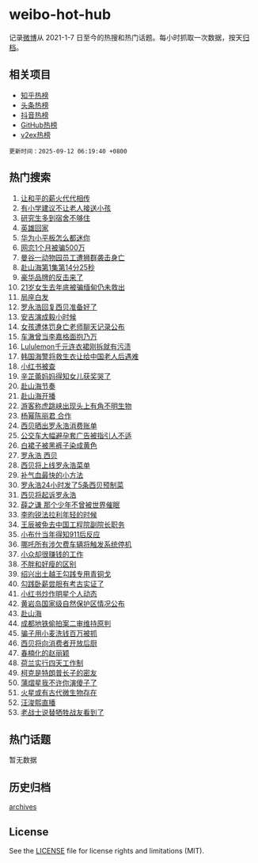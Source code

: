# weibo-hot-hub

记录[微博](https://www.weibo.com)从 2021-1-7 日至今的热搜和热门话题。每小时抓取一次数据，按天[归档](archives)。

## 相关项目

- [知乎热榜](https://github.com/snaildev/zhihu-hot-hub)
- [头条热榜](https://github.com/snaildev/toutiao-hot-hub)
- [抖音热榜](https://github.com/snaildev/douyin-hot-hub)
- [GitHub热榜](https://github.com/snaildev/github-hot-hub)
- [v2ex热榜](https://github.com/snaildev/v2ex-hot-hub)


`更新时间：2025-09-12 06:19:40 +0800`

## 热门搜索

1. [让和平的薪火代代相传](https://m.weibo.cn/search?containerid=100103type%3D1%26t%3D10%26q%3D%23%E8%AE%A9%E5%92%8C%E5%B9%B3%E7%9A%84%E8%96%AA%E7%81%AB%E4%BB%A3%E4%BB%A3%E7%9B%B8%E4%BC%A0%23&stream_entry_id=51&isnewpage=1&extparam=seat%3D1%26c_type%3D51%26pos%3D0%26cate%3D10103%26q%3D%2523%25E8%25AE%25A9%25E5%2592%258C%25E5%25B9%25B3%25E7%259A%2584%25E8%2596%25AA%25E7%2581%25AB%25E4%25BB%25A3%25E4%25BB%25A3%25E7%259B%25B8%25E4%25BC%25A0%2523%26dgr%3D0%26filter_type%3Drealtimehot%26stream_entry_id%3D51%26display_time%3D1757629179%26pre_seqid%3D17576291790160225053526)
1. [有小学建议不让老人接送小孩](https://m.weibo.cn/search?containerid=100103type%3D1%26t%3D10%26q%3D%23%E6%9C%89%E5%B0%8F%E5%AD%A6%E5%BB%BA%E8%AE%AE%E4%B8%8D%E8%AE%A9%E8%80%81%E4%BA%BA%E6%8E%A5%E9%80%81%E5%B0%8F%E5%AD%A9%23&stream_entry_id=31&isnewpage=1&extparam=seat%3D1%26pos%3D0%26lcate%3D5001%26filter_type%3Drealtimehot%26band_rank%3D1%26c_type%3D31%26stream_entry_id%3D31%26cate%3D5001%26q%3D%2523%25E6%259C%2589%25E5%25B0%258F%25E5%25AD%25A6%25E5%25BB%25BA%25E8%25AE%25AE%25E4%25B8%258D%25E8%25AE%25A9%25E8%2580%2581%25E4%25BA%25BA%25E6%258E%25A5%25E9%2580%2581%25E5%25B0%258F%25E5%25AD%25A9%2523%26flag%3D0%26dgr%3D0%26realpos%3D1%26display_time%3D1757629179%26pre_seqid%3D17576291790160225053526)
1. [研究生多到宿舍不够住](https://m.weibo.cn/search?containerid=100103type%3D1%26t%3D10%26q%3D%23%E7%A0%94%E7%A9%B6%E7%94%9F%E5%A4%9A%E5%88%B0%E5%AE%BF%E8%88%8D%E4%B8%8D%E5%A4%9F%E4%BD%8F%23&stream_entry_id=31&isnewpage=1&extparam=seat%3D1%26pos%3D1%26lcate%3D5001%26filter_type%3Drealtimehot%26band_rank%3D2%26c_type%3D31%26stream_entry_id%3D31%26cate%3D5001%26q%3D%2523%25E7%25A0%2594%25E7%25A9%25B6%25E7%2594%259F%25E5%25A4%259A%25E5%2588%25B0%25E5%25AE%25BF%25E8%2588%258D%25E4%25B8%258D%25E5%25A4%259F%25E4%25BD%258F%2523%26flag%3D0%26dgr%3D0%26realpos%3D2%26display_time%3D1757629179%26pre_seqid%3D17576291790160225053526)
1. [英雄回家](https://m.weibo.cn/search?containerid=100103type%3D1%26t%3D10%26q%3D%23%E8%8B%B1%E9%9B%84%E5%9B%9E%E5%AE%B6%23&stream_entry_id=31&isnewpage=1&extparam=seat%3D1%26pos%3D2%26lcate%3D5001%26filter_type%3Drealtimehot%26band_rank%3D3%26c_type%3D31%26stream_entry_id%3D31%26cate%3D5001%26q%3D%2523%25E8%258B%25B1%25E9%259B%2584%25E5%259B%259E%25E5%25AE%25B6%2523%26flag%3D0%26dgr%3D0%26realpos%3D3%26display_time%3D1757629179%26pre_seqid%3D17576291790160225053526)
1. [华为小平板怎么都迷你](https://m.weibo.cn/search?containerid=100103type%3D1%26t%3D10%26q%3D%23%E5%8D%8E%E4%B8%BA%E5%B0%8F%E5%B9%B3%E6%9D%BF%E6%80%8E%E4%B9%88%E9%83%BD%E8%BF%B7%E4%BD%A0%23&stream_entry_id=31&isnewpage=1&extparam=seat%3D1%26pos%3D3%26lcate%3D5001%26filter_type%3Drealtimehot%26band_rank%3D4%26c_type%3D31%26dgr%3D0%26is_ad_pos%3D1%26cate%3D5001%26q%3D%2523%25E5%258D%258E%25E4%25B8%25BA%25E5%25B0%258F%25E5%25B9%25B3%25E6%259D%25BF%25E6%2580%258E%25E4%25B9%2588%25E9%2583%25BD%25E8%25BF%25B7%25E4%25BD%25A0%2523%26adid%3D300864%26topic_ad%3D1%26stream_entry_id%3D31%26display_time%3D1757629179%26pre_seqid%3D17576291790160225053526)
1. [网恋1个月被骗500万](https://m.weibo.cn/search?containerid=100103type%3D1%26t%3D10%26q%3D%23%E7%BD%91%E6%81%8B1%E4%B8%AA%E6%9C%88%E8%A2%AB%E9%AA%97500%E4%B8%87%23&stream_entry_id=31&isnewpage=1&extparam=seat%3D1%26pos%3D4%26lcate%3D5001%26filter_type%3Drealtimehot%26band_rank%3D4%26c_type%3D31%26stream_entry_id%3D31%26cate%3D5001%26q%3D%2523%25E7%25BD%2591%25E6%2581%258B1%25E4%25B8%25AA%25E6%259C%2588%25E8%25A2%25AB%25E9%25AA%2597500%25E4%25B8%2587%2523%26flag%3D0%26dgr%3D0%26realpos%3D4%26display_time%3D1757629179%26pre_seqid%3D17576291790160225053526)
1. [曼谷一动物园员工遭狮群袭击身亡](https://m.weibo.cn/search?containerid=100103type%3D1%26t%3D10%26q%3D%23%E6%9B%BC%E8%B0%B7%E4%B8%80%E5%8A%A8%E7%89%A9%E5%9B%AD%E5%91%98%E5%B7%A5%E9%81%AD%E7%8B%AE%E7%BE%A4%E8%A2%AD%E5%87%BB%E8%BA%AB%E4%BA%A1%23&stream_entry_id=31&isnewpage=1&extparam=seat%3D1%26pos%3D5%26lcate%3D5001%26filter_type%3Drealtimehot%26band_rank%3D5%26c_type%3D31%26stream_entry_id%3D31%26cate%3D5001%26q%3D%2523%25E6%259B%25BC%25E8%25B0%25B7%25E4%25B8%2580%25E5%258A%25A8%25E7%2589%25A9%25E5%259B%25AD%25E5%2591%2598%25E5%25B7%25A5%25E9%2581%25AD%25E7%258B%25AE%25E7%25BE%25A4%25E8%25A2%25AD%25E5%2587%25BB%25E8%25BA%25AB%25E4%25BA%25A1%2523%26flag%3D0%26dgr%3D0%26realpos%3D5%26display_time%3D1757629179%26pre_seqid%3D17576291790160225053526)
1. [赴山海第1集第14分25秒](https://m.weibo.cn/search?containerid=100103type%3D1%26t%3D10%26q%3D%E8%B5%B4%E5%B1%B1%E6%B5%B7%E7%AC%AC1%E9%9B%86%E7%AC%AC14%E5%88%8625%E7%A7%92&stream_entry_id=31&isnewpage=1&extparam=seat%3D1%26pos%3D6%26lcate%3D5001%26filter_type%3Drealtimehot%26band_rank%3D6%26c_type%3D31%26stream_entry_id%3D31%26cate%3D5001%26q%3D%25E8%25B5%25B4%25E5%25B1%25B1%25E6%25B5%25B7%25E7%25AC%25AC1%25E9%259B%2586%25E7%25AC%25AC14%25E5%2588%258625%25E7%25A7%2592%26flag%3D0%26dgr%3D0%26realpos%3D6%26display_time%3D1757629179%26pre_seqid%3D17576291790160225053526)
1. [豪华品牌的反击来了](https://m.weibo.cn/search?containerid=100103type%3D1%26t%3D10%26q%3D%23%E8%B1%AA%E5%8D%8E%E5%93%81%E7%89%8C%E7%9A%84%E5%8F%8D%E5%87%BB%E6%9D%A5%E4%BA%86%23&stream_entry_id=31&isnewpage=1&extparam=seat%3D1%26pos%3D7%26lcate%3D5001%26filter_type%3Drealtimehot%26band_rank%3D7%26c_type%3D31%26dgr%3D0%26is_ad_pos%3D1%26cate%3D5001%26q%3D%2523%25E8%25B1%25AA%25E5%258D%258E%25E5%2593%2581%25E7%2589%258C%25E7%259A%2584%25E5%258F%258D%25E5%2587%25BB%25E6%259D%25A5%25E4%25BA%2586%2523%26adid%3D300926%26topic_ad%3D1%26stream_entry_id%3D31%26display_time%3D1757629179%26pre_seqid%3D17576291790160225053526)
1. [21岁女生去年底被骗缅甸仍未救出](https://m.weibo.cn/search?containerid=100103type%3D1%26t%3D10%26q%3D%2321%E5%B2%81%E5%A5%B3%E7%94%9F%E5%8E%BB%E5%B9%B4%E5%BA%95%E8%A2%AB%E9%AA%97%E7%BC%85%E7%94%B8%E4%BB%8D%E6%9C%AA%E6%95%91%E5%87%BA%23&stream_entry_id=31&isnewpage=1&extparam=seat%3D1%26pos%3D8%26lcate%3D5001%26filter_type%3Drealtimehot%26band_rank%3D7%26c_type%3D31%26stream_entry_id%3D31%26cate%3D5001%26q%3D%252321%25E5%25B2%2581%25E5%25A5%25B3%25E7%2594%259F%25E5%258E%25BB%25E5%25B9%25B4%25E5%25BA%2595%25E8%25A2%25AB%25E9%25AA%2597%25E7%25BC%2585%25E7%2594%25B8%25E4%25BB%258D%25E6%259C%25AA%25E6%2595%2591%25E5%2587%25BA%2523%26flag%3D0%26dgr%3D0%26realpos%3D7%26display_time%3D1757629179%26pre_seqid%3D17576291790160225053526)
1. [局座白发](https://m.weibo.cn/search?containerid=100103type%3D1%26t%3D10%26q%3D%E5%B1%80%E5%BA%A7%E7%99%BD%E5%8F%91&stream_entry_id=31&isnewpage=1&extparam=seat%3D1%26pos%3D9%26lcate%3D5001%26filter_type%3Drealtimehot%26band_rank%3D8%26c_type%3D31%26stream_entry_id%3D31%26cate%3D5001%26q%3D%25E5%25B1%2580%25E5%25BA%25A7%25E7%2599%25BD%25E5%258F%2591%26flag%3D0%26dgr%3D0%26realpos%3D8%26display_time%3D1757629179%26pre_seqid%3D17576291790160225053526)
1. [罗永浩回复西贝准备好了](https://m.weibo.cn/search?containerid=100103type%3D1%26t%3D10%26q%3D%23%E7%BD%97%E6%B0%B8%E6%B5%A9%E5%9B%9E%E5%A4%8D%E8%A5%BF%E8%B4%9D%E5%87%86%E5%A4%87%E5%A5%BD%E4%BA%86%23&stream_entry_id=31&isnewpage=1&extparam=seat%3D1%26pos%3D10%26lcate%3D5001%26filter_type%3Drealtimehot%26band_rank%3D9%26c_type%3D31%26stream_entry_id%3D31%26cate%3D5001%26q%3D%2523%25E7%25BD%2597%25E6%25B0%25B8%25E6%25B5%25A9%25E5%259B%259E%25E5%25A4%258D%25E8%25A5%25BF%25E8%25B4%259D%25E5%2587%2586%25E5%25A4%2587%25E5%25A5%25BD%25E4%25BA%2586%2523%26flag%3D0%26dgr%3D0%26realpos%3D9%26display_time%3D1757629179%26pre_seqid%3D17576291790160225053526)
1. [安吉演成毅小时候](https://m.weibo.cn/search?containerid=100103type%3D1%26t%3D10%26q%3D%23%E5%AE%89%E5%90%89%E6%BC%94%E6%88%90%E6%AF%85%E5%B0%8F%E6%97%B6%E5%80%99%23&stream_entry_id=31&isnewpage=1&extparam=seat%3D1%26pos%3D11%26lcate%3D5001%26filter_type%3Drealtimehot%26band_rank%3D10%26c_type%3D31%26stream_entry_id%3D31%26cate%3D5001%26q%3D%2523%25E5%25AE%2589%25E5%2590%2589%25E6%25BC%2594%25E6%2588%2590%25E6%25AF%2585%25E5%25B0%258F%25E6%2597%25B6%25E5%2580%2599%2523%26flag%3D0%26dgr%3D0%26realpos%3D10%26display_time%3D1757629179%26pre_seqid%3D17576291790160225053526)
1. [女孩遭体罚身亡老师聊天记录公布](https://m.weibo.cn/search?containerid=100103type%3D1%26t%3D10%26q%3D%23%E5%A5%B3%E5%AD%A9%E9%81%AD%E4%BD%93%E7%BD%9A%E8%BA%AB%E4%BA%A1%E8%80%81%E5%B8%88%E8%81%8A%E5%A4%A9%E8%AE%B0%E5%BD%95%E5%85%AC%E5%B8%83%23&stream_entry_id=31&isnewpage=1&extparam=seat%3D1%26pos%3D12%26lcate%3D5001%26filter_type%3Drealtimehot%26band_rank%3D11%26c_type%3D31%26stream_entry_id%3D31%26cate%3D5001%26q%3D%2523%25E5%25A5%25B3%25E5%25AD%25A9%25E9%2581%25AD%25E4%25BD%2593%25E7%25BD%259A%25E8%25BA%25AB%25E4%25BA%25A1%25E8%2580%2581%25E5%25B8%2588%25E8%2581%258A%25E5%25A4%25A9%25E8%25AE%25B0%25E5%25BD%2595%25E5%2585%25AC%25E5%25B8%2583%2523%26flag%3D0%26dgr%3D0%26realpos%3D11%26display_time%3D1757629179%26pre_seqid%3D17576291790160225053526)
1. [车澈曾当李嘉格面抱乃万](https://m.weibo.cn/search?containerid=100103type%3D1%26t%3D10%26q%3D%23%E8%BD%A6%E6%BE%88%E6%9B%BE%E5%BD%93%E6%9D%8E%E5%98%89%E6%A0%BC%E9%9D%A2%E6%8A%B1%E4%B9%83%E4%B8%87%23&stream_entry_id=31&isnewpage=1&extparam=seat%3D1%26pos%3D13%26lcate%3D5001%26filter_type%3Drealtimehot%26band_rank%3D12%26c_type%3D31%26stream_entry_id%3D31%26cate%3D5001%26q%3D%2523%25E8%25BD%25A6%25E6%25BE%2588%25E6%259B%25BE%25E5%25BD%2593%25E6%259D%258E%25E5%2598%2589%25E6%25A0%25BC%25E9%259D%25A2%25E6%258A%25B1%25E4%25B9%2583%25E4%25B8%2587%2523%26flag%3D0%26dgr%3D0%26realpos%3D12%26display_time%3D1757629179%26pre_seqid%3D17576291790160225053526)
1. [Lululemon千元连衣裙刚拆就有污渍](https://m.weibo.cn/search?containerid=100103type%3D1%26t%3D10%26q%3D%23Lululemon%E5%8D%83%E5%85%83%E8%BF%9E%E8%A1%A3%E8%A3%99%E5%88%9A%E6%8B%86%E5%B0%B1%E6%9C%89%E6%B1%A1%E6%B8%8D%23&stream_entry_id=31&isnewpage=1&extparam=seat%3D1%26pos%3D14%26lcate%3D5001%26filter_type%3Drealtimehot%26band_rank%3D13%26c_type%3D31%26stream_entry_id%3D31%26cate%3D5001%26q%3D%2523Lululemon%25E5%258D%2583%25E5%2585%2583%25E8%25BF%259E%25E8%25A1%25A3%25E8%25A3%2599%25E5%2588%259A%25E6%258B%2586%25E5%25B0%25B1%25E6%259C%2589%25E6%25B1%25A1%25E6%25B8%258D%2523%26flag%3D0%26dgr%3D0%26realpos%3D13%26display_time%3D1757629179%26pre_seqid%3D17576291790160225053526)
1. [韩国海警将救生衣让给中国老人后遇难](https://m.weibo.cn/search?containerid=100103type%3D1%26t%3D10%26q%3D%23%E9%9F%A9%E5%9B%BD%E6%B5%B7%E8%AD%A6%E5%B0%86%E6%95%91%E7%94%9F%E8%A1%A3%E8%AE%A9%E7%BB%99%E4%B8%AD%E5%9B%BD%E8%80%81%E4%BA%BA%E5%90%8E%E9%81%87%E9%9A%BE%23&stream_entry_id=31&isnewpage=1&extparam=seat%3D1%26pos%3D15%26lcate%3D5001%26filter_type%3Drealtimehot%26band_rank%3D14%26c_type%3D31%26stream_entry_id%3D31%26cate%3D5001%26q%3D%2523%25E9%259F%25A9%25E5%259B%25BD%25E6%25B5%25B7%25E8%25AD%25A6%25E5%25B0%2586%25E6%2595%2591%25E7%2594%259F%25E8%25A1%25A3%25E8%25AE%25A9%25E7%25BB%2599%25E4%25B8%25AD%25E5%259B%25BD%25E8%2580%2581%25E4%25BA%25BA%25E5%2590%258E%25E9%2581%2587%25E9%259A%25BE%2523%26flag%3D0%26dgr%3D0%26realpos%3D14%26display_time%3D1757629179%26pre_seqid%3D17576291790160225053526)
1. [小红书被查](https://m.weibo.cn/search?containerid=100103type%3D1%26t%3D10%26q%3D%23%E5%B0%8F%E7%BA%A2%E4%B9%A6%E8%A2%AB%E6%9F%A5%23&stream_entry_id=31&isnewpage=1&extparam=seat%3D1%26pos%3D16%26lcate%3D5001%26filter_type%3Drealtimehot%26band_rank%3D15%26c_type%3D31%26stream_entry_id%3D31%26cate%3D5001%26q%3D%2523%25E5%25B0%258F%25E7%25BA%25A2%25E4%25B9%25A6%25E8%25A2%25AB%25E6%259F%25A5%2523%26flag%3D0%26dgr%3D0%26realpos%3D15%26display_time%3D1757629179%26pre_seqid%3D17576291790160225053526)
1. [辛芷蕾妈妈得知女儿获奖哭了](https://m.weibo.cn/search?containerid=100103type%3D1%26t%3D10%26q%3D%23%E8%BE%9B%E8%8A%B7%E8%95%BE%E5%A6%88%E5%A6%88%E5%BE%97%E7%9F%A5%E5%A5%B3%E5%84%BF%E8%8E%B7%E5%A5%96%E5%93%AD%E4%BA%86%23&stream_entry_id=31&isnewpage=1&extparam=seat%3D1%26pos%3D17%26lcate%3D5001%26filter_type%3Drealtimehot%26band_rank%3D16%26c_type%3D31%26stream_entry_id%3D31%26cate%3D5001%26q%3D%2523%25E8%25BE%259B%25E8%258A%25B7%25E8%2595%25BE%25E5%25A6%2588%25E5%25A6%2588%25E5%25BE%2597%25E7%259F%25A5%25E5%25A5%25B3%25E5%2584%25BF%25E8%258E%25B7%25E5%25A5%2596%25E5%2593%25AD%25E4%25BA%2586%2523%26flag%3D0%26dgr%3D0%26realpos%3D16%26display_time%3D1757629179%26pre_seqid%3D17576291790160225053526)
1. [赴山海节奏](https://m.weibo.cn/search?containerid=100103type%3D1%26t%3D10%26q%3D%23%E8%B5%B4%E5%B1%B1%E6%B5%B7%E8%8A%82%E5%A5%8F%23&stream_entry_id=31&isnewpage=1&extparam=seat%3D1%26pos%3D18%26lcate%3D5001%26filter_type%3Drealtimehot%26band_rank%3D17%26c_type%3D31%26stream_entry_id%3D31%26cate%3D5001%26q%3D%2523%25E8%25B5%25B4%25E5%25B1%25B1%25E6%25B5%25B7%25E8%258A%2582%25E5%25A5%258F%2523%26flag%3D0%26dgr%3D0%26realpos%3D17%26display_time%3D1757629179%26pre_seqid%3D17576291790160225053526)
1. [赴山海开播](https://m.weibo.cn/search?containerid=100103type%3D1%26t%3D10%26q%3D%E8%B5%B4%E5%B1%B1%E6%B5%B7%E5%BC%80%E6%92%AD&stream_entry_id=31&isnewpage=1&extparam=seat%3D1%26pos%3D19%26lcate%3D5001%26filter_type%3Drealtimehot%26band_rank%3D18%26c_type%3D31%26stream_entry_id%3D31%26cate%3D5001%26q%3D%25E8%25B5%25B4%25E5%25B1%25B1%25E6%25B5%25B7%25E5%25BC%2580%25E6%2592%25AD%26flag%3D0%26dgr%3D0%26realpos%3D18%26display_time%3D1757629179%26pre_seqid%3D17576291790160225053526)
1. [游客称虎跳峡出现头上有角不明生物](https://m.weibo.cn/search?containerid=100103type%3D1%26t%3D10%26q%3D%23%E6%B8%B8%E5%AE%A2%E7%A7%B0%E8%99%8E%E8%B7%B3%E5%B3%A1%E5%87%BA%E7%8E%B0%E5%A4%B4%E4%B8%8A%E6%9C%89%E8%A7%92%E4%B8%8D%E6%98%8E%E7%94%9F%E7%89%A9%23&stream_entry_id=31&isnewpage=1&extparam=seat%3D1%26pos%3D20%26lcate%3D5001%26filter_type%3Drealtimehot%26band_rank%3D19%26c_type%3D31%26stream_entry_id%3D31%26cate%3D5001%26q%3D%2523%25E6%25B8%25B8%25E5%25AE%25A2%25E7%25A7%25B0%25E8%2599%258E%25E8%25B7%25B3%25E5%25B3%25A1%25E5%2587%25BA%25E7%258E%25B0%25E5%25A4%25B4%25E4%25B8%258A%25E6%259C%2589%25E8%25A7%2592%25E4%25B8%258D%25E6%2598%258E%25E7%2594%259F%25E7%2589%25A9%2523%26flag%3D0%26dgr%3D0%26realpos%3D19%26display_time%3D1757629179%26pre_seqid%3D17576291790160225053526)
1. [杨幂陈丽君 合作](https://m.weibo.cn/search?containerid=100103type%3D1%26t%3D10%26q%3D%E6%9D%A8%E5%B9%82%E9%99%88%E4%B8%BD%E5%90%9B+%E5%90%88%E4%BD%9C&stream_entry_id=31&isnewpage=1&extparam=seat%3D1%26pos%3D21%26lcate%3D5001%26filter_type%3Drealtimehot%26band_rank%3D20%26c_type%3D31%26stream_entry_id%3D31%26cate%3D5001%26q%3D%25E6%259D%25A8%25E5%25B9%2582%25E9%2599%2588%25E4%25B8%25BD%25E5%2590%259B%2520%25E5%2590%2588%25E4%25BD%259C%26flag%3D0%26dgr%3D0%26realpos%3D20%26display_time%3D1757629179%26pre_seqid%3D17576291790160225053526)
1. [西贝晒出罗永浩消费账单](https://m.weibo.cn/search?containerid=100103type%3D1%26t%3D10%26q%3D%23%E8%A5%BF%E8%B4%9D%E6%99%92%E5%87%BA%E7%BD%97%E6%B0%B8%E6%B5%A9%E6%B6%88%E8%B4%B9%E8%B4%A6%E5%8D%95%23&stream_entry_id=31&isnewpage=1&extparam=seat%3D1%26pos%3D22%26lcate%3D5001%26filter_type%3Drealtimehot%26band_rank%3D21%26c_type%3D31%26stream_entry_id%3D31%26cate%3D5001%26q%3D%2523%25E8%25A5%25BF%25E8%25B4%259D%25E6%2599%2592%25E5%2587%25BA%25E7%25BD%2597%25E6%25B0%25B8%25E6%25B5%25A9%25E6%25B6%2588%25E8%25B4%25B9%25E8%25B4%25A6%25E5%258D%2595%2523%26flag%3D0%26dgr%3D0%26realpos%3D21%26display_time%3D1757629179%26pre_seqid%3D17576291790160225053526)
1. [公交车大幅避孕套广告被指引人不适](https://m.weibo.cn/search?containerid=100103type%3D1%26t%3D10%26q%3D%23%E5%85%AC%E4%BA%A4%E8%BD%A6%E5%A4%A7%E5%B9%85%E9%81%BF%E5%AD%95%E5%A5%97%E5%B9%BF%E5%91%8A%E8%A2%AB%E6%8C%87%E5%BC%95%E4%BA%BA%E4%B8%8D%E9%80%82%23&stream_entry_id=31&isnewpage=1&extparam=seat%3D1%26pos%3D23%26lcate%3D5001%26filter_type%3Drealtimehot%26band_rank%3D22%26c_type%3D31%26stream_entry_id%3D31%26cate%3D5001%26q%3D%2523%25E5%2585%25AC%25E4%25BA%25A4%25E8%25BD%25A6%25E5%25A4%25A7%25E5%25B9%2585%25E9%2581%25BF%25E5%25AD%2595%25E5%25A5%2597%25E5%25B9%25BF%25E5%2591%258A%25E8%25A2%25AB%25E6%258C%2587%25E5%25BC%2595%25E4%25BA%25BA%25E4%25B8%258D%25E9%2580%2582%2523%26flag%3D0%26dgr%3D0%26realpos%3D22%26display_time%3D1757629179%26pre_seqid%3D17576291790160225053526)
1. [白裙子被黑裤子染成黄色](https://m.weibo.cn/search?containerid=100103type%3D1%26t%3D10%26q%3D%23%E7%99%BD%E8%A3%99%E5%AD%90%E8%A2%AB%E9%BB%91%E8%A3%A4%E5%AD%90%E6%9F%93%E6%88%90%E9%BB%84%E8%89%B2%23&stream_entry_id=31&isnewpage=1&extparam=seat%3D1%26pos%3D24%26lcate%3D5001%26filter_type%3Drealtimehot%26band_rank%3D23%26c_type%3D31%26stream_entry_id%3D31%26cate%3D5001%26q%3D%2523%25E7%2599%25BD%25E8%25A3%2599%25E5%25AD%2590%25E8%25A2%25AB%25E9%25BB%2591%25E8%25A3%25A4%25E5%25AD%2590%25E6%259F%2593%25E6%2588%2590%25E9%25BB%2584%25E8%2589%25B2%2523%26flag%3D0%26dgr%3D0%26realpos%3D23%26display_time%3D1757629179%26pre_seqid%3D17576291790160225053526)
1. [罗永浩 西贝](https://m.weibo.cn/search?containerid=100103type%3D1%26t%3D10%26q%3D%E7%BD%97%E6%B0%B8%E6%B5%A9+%E8%A5%BF%E8%B4%9D&stream_entry_id=31&isnewpage=1&extparam=seat%3D1%26pos%3D25%26lcate%3D5001%26filter_type%3Drealtimehot%26band_rank%3D24%26c_type%3D31%26stream_entry_id%3D31%26cate%3D5001%26q%3D%25E7%25BD%2597%25E6%25B0%25B8%25E6%25B5%25A9%2520%25E8%25A5%25BF%25E8%25B4%259D%26flag%3D0%26dgr%3D0%26realpos%3D24%26display_time%3D1757629179%26pre_seqid%3D17576291790160225053526)
1. [西贝将上线罗永浩菜单](https://m.weibo.cn/search?containerid=100103type%3D1%26t%3D10%26q%3D%23%E8%A5%BF%E8%B4%9D%E5%B0%86%E4%B8%8A%E7%BA%BF%E7%BD%97%E6%B0%B8%E6%B5%A9%E8%8F%9C%E5%8D%95%23&stream_entry_id=31&isnewpage=1&extparam=seat%3D1%26pos%3D26%26lcate%3D5001%26filter_type%3Drealtimehot%26band_rank%3D25%26c_type%3D31%26stream_entry_id%3D31%26cate%3D5001%26q%3D%2523%25E8%25A5%25BF%25E8%25B4%259D%25E5%25B0%2586%25E4%25B8%258A%25E7%25BA%25BF%25E7%25BD%2597%25E6%25B0%25B8%25E6%25B5%25A9%25E8%258F%259C%25E5%258D%2595%2523%26flag%3D0%26dgr%3D0%26realpos%3D25%26display_time%3D1757629179%26pre_seqid%3D17576291790160225053526)
1. [补气血最快的小方法](https://m.weibo.cn/search?containerid=100103type%3D1%26t%3D10%26q%3D%E8%A1%A5%E6%B0%94%E8%A1%80%E6%9C%80%E5%BF%AB%E7%9A%84%E5%B0%8F%E6%96%B9%E6%B3%95&stream_entry_id=31&isnewpage=1&extparam=seat%3D1%26pos%3D27%26lcate%3D5001%26filter_type%3Drealtimehot%26band_rank%3D26%26c_type%3D31%26stream_entry_id%3D31%26cate%3D5001%26q%3D%25E8%25A1%25A5%25E6%25B0%2594%25E8%25A1%2580%25E6%259C%2580%25E5%25BF%25AB%25E7%259A%2584%25E5%25B0%258F%25E6%2596%25B9%25E6%25B3%2595%26flag%3D0%26dgr%3D0%26realpos%3D26%26display_time%3D1757629179%26pre_seqid%3D17576291790160225053526)
1. [罗永浩24小时发了5条西贝预制菜](https://m.weibo.cn/search?containerid=100103type%3D1%26t%3D10%26q%3D%23%E7%BD%97%E6%B0%B8%E6%B5%A924%E5%B0%8F%E6%97%B6%E5%8F%91%E4%BA%865%E6%9D%A1%E8%A5%BF%E8%B4%9D%E9%A2%84%E5%88%B6%E8%8F%9C%23&stream_entry_id=31&isnewpage=1&extparam=seat%3D1%26pos%3D28%26lcate%3D5001%26filter_type%3Drealtimehot%26band_rank%3D27%26c_type%3D31%26stream_entry_id%3D31%26cate%3D5001%26q%3D%2523%25E7%25BD%2597%25E6%25B0%25B8%25E6%25B5%25A924%25E5%25B0%258F%25E6%2597%25B6%25E5%258F%2591%25E4%25BA%25865%25E6%259D%25A1%25E8%25A5%25BF%25E8%25B4%259D%25E9%25A2%2584%25E5%2588%25B6%25E8%258F%259C%2523%26flag%3D0%26dgr%3D0%26realpos%3D27%26display_time%3D1757629179%26pre_seqid%3D17576291790160225053526)
1. [西贝将起诉罗永浩](https://m.weibo.cn/search?containerid=100103type%3D1%26t%3D10%26q%3D%23%E8%A5%BF%E8%B4%9D%E5%B0%86%E8%B5%B7%E8%AF%89%E7%BD%97%E6%B0%B8%E6%B5%A9%23&stream_entry_id=31&isnewpage=1&extparam=seat%3D1%26pos%3D29%26lcate%3D5001%26filter_type%3Drealtimehot%26band_rank%3D28%26c_type%3D31%26stream_entry_id%3D31%26cate%3D5001%26q%3D%2523%25E8%25A5%25BF%25E8%25B4%259D%25E5%25B0%2586%25E8%25B5%25B7%25E8%25AF%2589%25E7%25BD%2597%25E6%25B0%25B8%25E6%25B5%25A9%2523%26flag%3D0%26dgr%3D0%26realpos%3D28%26display_time%3D1757629179%26pre_seqid%3D17576291790160225053526)
1. [薛之谦 那个少年不曾被世界催眠](https://m.weibo.cn/search?containerid=100103type%3D1%26t%3D10%26q%3D%E8%96%9B%E4%B9%8B%E8%B0%A6+%E9%82%A3%E4%B8%AA%E5%B0%91%E5%B9%B4%E4%B8%8D%E6%9B%BE%E8%A2%AB%E4%B8%96%E7%95%8C%E5%82%AC%E7%9C%A0&stream_entry_id=31&isnewpage=1&extparam=seat%3D1%26pos%3D30%26lcate%3D5001%26filter_type%3Drealtimehot%26band_rank%3D29%26c_type%3D31%26stream_entry_id%3D31%26cate%3D5001%26q%3D%25E8%2596%259B%25E4%25B9%258B%25E8%25B0%25A6%2520%25E9%2582%25A3%25E4%25B8%25AA%25E5%25B0%2591%25E5%25B9%25B4%25E4%25B8%258D%25E6%259B%25BE%25E8%25A2%25AB%25E4%25B8%2596%25E7%2595%258C%25E5%2582%25AC%25E7%259C%25A0%26flag%3D0%26dgr%3D0%26realpos%3D29%26display_time%3D1757629179%26pre_seqid%3D17576291790160225053526)
1. [李昀锐法拉利年轻的时候](https://m.weibo.cn/search?containerid=100103type%3D1%26t%3D10%26q%3D%23%E6%9D%8E%E6%98%80%E9%94%90%E6%B3%95%E6%8B%89%E5%88%A9%E5%B9%B4%E8%BD%BB%E7%9A%84%E6%97%B6%E5%80%99%23&stream_entry_id=31&isnewpage=1&extparam=seat%3D1%26pos%3D31%26lcate%3D5001%26filter_type%3Drealtimehot%26band_rank%3D30%26c_type%3D31%26stream_entry_id%3D31%26cate%3D5001%26q%3D%2523%25E6%259D%258E%25E6%2598%2580%25E9%2594%2590%25E6%25B3%2595%25E6%258B%2589%25E5%2588%25A9%25E5%25B9%25B4%25E8%25BD%25BB%25E7%259A%2584%25E6%2597%25B6%25E5%2580%2599%2523%26flag%3D0%26dgr%3D0%26realpos%3D30%26display_time%3D1757629179%26pre_seqid%3D17576291790160225053526)
1. [王辰被免去中国工程院副院长职务](https://m.weibo.cn/search?containerid=100103type%3D1%26t%3D10%26q%3D%23%E7%8E%8B%E8%BE%B0%E8%A2%AB%E5%85%8D%E5%8E%BB%E4%B8%AD%E5%9B%BD%E5%B7%A5%E7%A8%8B%E9%99%A2%E5%89%AF%E9%99%A2%E9%95%BF%E8%81%8C%E5%8A%A1%23&stream_entry_id=31&isnewpage=1&extparam=seat%3D1%26pos%3D32%26lcate%3D5001%26filter_type%3Drealtimehot%26band_rank%3D31%26c_type%3D31%26stream_entry_id%3D31%26cate%3D5001%26q%3D%2523%25E7%258E%258B%25E8%25BE%25B0%25E8%25A2%25AB%25E5%2585%258D%25E5%258E%25BB%25E4%25B8%25AD%25E5%259B%25BD%25E5%25B7%25A5%25E7%25A8%258B%25E9%2599%25A2%25E5%2589%25AF%25E9%2599%25A2%25E9%2595%25BF%25E8%2581%258C%25E5%258A%25A1%2523%26flag%3D0%26dgr%3D0%26realpos%3D31%26display_time%3D1757629179%26pre_seqid%3D17576291790160225053526)
1. [小布什当年得知911后反应](https://m.weibo.cn/search?containerid=100103type%3D1%26t%3D10%26q%3D%23%E5%B0%8F%E5%B8%83%E4%BB%80%E5%BD%93%E5%B9%B4%E5%BE%97%E7%9F%A5911%E5%90%8E%E5%8F%8D%E5%BA%94%23&stream_entry_id=31&isnewpage=1&extparam=seat%3D1%26pos%3D33%26lcate%3D5001%26filter_type%3Drealtimehot%26band_rank%3D32%26c_type%3D31%26stream_entry_id%3D31%26cate%3D5001%26q%3D%2523%25E5%25B0%258F%25E5%25B8%2583%25E4%25BB%2580%25E5%25BD%2593%25E5%25B9%25B4%25E5%25BE%2597%25E7%259F%25A5911%25E5%2590%258E%25E5%258F%258D%25E5%25BA%2594%2523%26flag%3D0%26dgr%3D0%26realpos%3D32%26display_time%3D1757629179%26pre_seqid%3D17576291790160225053526)
1. [哪吒所有涉欠费车辆将触发系统停机](https://m.weibo.cn/search?containerid=100103type%3D1%26t%3D10%26q%3D%23%E5%93%AA%E5%90%92%E6%89%80%E6%9C%89%E6%B6%89%E6%AC%A0%E8%B4%B9%E8%BD%A6%E8%BE%86%E5%B0%86%E8%A7%A6%E5%8F%91%E7%B3%BB%E7%BB%9F%E5%81%9C%E6%9C%BA%23&stream_entry_id=31&isnewpage=1&extparam=seat%3D1%26pos%3D34%26lcate%3D5001%26filter_type%3Drealtimehot%26band_rank%3D33%26c_type%3D31%26stream_entry_id%3D31%26cate%3D5001%26q%3D%2523%25E5%2593%25AA%25E5%2590%2592%25E6%2589%2580%25E6%259C%2589%25E6%25B6%2589%25E6%25AC%25A0%25E8%25B4%25B9%25E8%25BD%25A6%25E8%25BE%2586%25E5%25B0%2586%25E8%25A7%25A6%25E5%258F%2591%25E7%25B3%25BB%25E7%25BB%259F%25E5%2581%259C%25E6%259C%25BA%2523%26flag%3D0%26dgr%3D0%26realpos%3D33%26display_time%3D1757629179%26pre_seqid%3D17576291790160225053526)
1. [小众却很赚钱的工作](https://m.weibo.cn/search?containerid=100103type%3D1%26t%3D10%26q%3D%E5%B0%8F%E4%BC%97%E5%8D%B4%E5%BE%88%E8%B5%9A%E9%92%B1%E7%9A%84%E5%B7%A5%E4%BD%9C&stream_entry_id=31&isnewpage=1&extparam=seat%3D1%26pos%3D35%26lcate%3D5001%26filter_type%3Drealtimehot%26band_rank%3D34%26c_type%3D31%26stream_entry_id%3D31%26cate%3D5001%26q%3D%25E5%25B0%258F%25E4%25BC%2597%25E5%258D%25B4%25E5%25BE%2588%25E8%25B5%259A%25E9%2592%25B1%25E7%259A%2584%25E5%25B7%25A5%25E4%25BD%259C%26flag%3D0%26dgr%3D0%26realpos%3D34%26display_time%3D1757629179%26pre_seqid%3D17576291790160225053526)
1. [不胖和好瘦的区别](https://m.weibo.cn/search?containerid=100103type%3D1%26t%3D10%26q%3D%E4%B8%8D%E8%83%96%E5%92%8C%E5%A5%BD%E7%98%A6%E7%9A%84%E5%8C%BA%E5%88%AB&stream_entry_id=31&isnewpage=1&extparam=seat%3D1%26pos%3D36%26lcate%3D5001%26filter_type%3Drealtimehot%26band_rank%3D35%26c_type%3D31%26stream_entry_id%3D31%26cate%3D5001%26q%3D%25E4%25B8%258D%25E8%2583%2596%25E5%2592%258C%25E5%25A5%25BD%25E7%2598%25A6%25E7%259A%2584%25E5%258C%25BA%25E5%2588%25AB%26flag%3D0%26dgr%3D0%26realpos%3D35%26display_time%3D1757629179%26pre_seqid%3D17576291790160225053526)
1. [绍兴出土越王勾践专用青铜戈](https://m.weibo.cn/search?containerid=100103type%3D1%26t%3D10%26q%3D%23%E7%BB%8D%E5%85%B4%E5%87%BA%E5%9C%9F%E8%B6%8A%E7%8E%8B%E5%8B%BE%E8%B7%B5%E4%B8%93%E7%94%A8%E9%9D%92%E9%93%9C%E6%88%88%23&stream_entry_id=31&isnewpage=1&extparam=seat%3D1%26pos%3D37%26lcate%3D5001%26filter_type%3Drealtimehot%26band_rank%3D36%26c_type%3D31%26stream_entry_id%3D31%26cate%3D5001%26q%3D%2523%25E7%25BB%258D%25E5%2585%25B4%25E5%2587%25BA%25E5%259C%259F%25E8%25B6%258A%25E7%258E%258B%25E5%258B%25BE%25E8%25B7%25B5%25E4%25B8%2593%25E7%2594%25A8%25E9%259D%2592%25E9%2593%259C%25E6%2588%2588%2523%26flag%3D0%26dgr%3D0%26realpos%3D36%26display_time%3D1757629179%26pre_seqid%3D17576291790160225053526)
1. [勾践卧薪尝胆有考古实证了](https://m.weibo.cn/search?containerid=100103type%3D1%26t%3D10%26q%3D%23%E5%8B%BE%E8%B7%B5%E5%8D%A7%E8%96%AA%E5%B0%9D%E8%83%86%E6%9C%89%E8%80%83%E5%8F%A4%E5%AE%9E%E8%AF%81%E4%BA%86%23&stream_entry_id=31&isnewpage=1&extparam=seat%3D1%26pos%3D38%26lcate%3D5001%26filter_type%3Drealtimehot%26band_rank%3D37%26c_type%3D31%26stream_entry_id%3D31%26cate%3D5001%26q%3D%2523%25E5%258B%25BE%25E8%25B7%25B5%25E5%258D%25A7%25E8%2596%25AA%25E5%25B0%259D%25E8%2583%2586%25E6%259C%2589%25E8%2580%2583%25E5%258F%25A4%25E5%25AE%259E%25E8%25AF%2581%25E4%25BA%2586%2523%26flag%3D0%26dgr%3D0%26realpos%3D37%26display_time%3D1757629179%26pre_seqid%3D17576291790160225053526)
1. [小红书炒作明星个人动态](https://m.weibo.cn/search?containerid=100103type%3D1%26t%3D10%26q%3D%23%E5%B0%8F%E7%BA%A2%E4%B9%A6%E7%82%92%E4%BD%9C%E6%98%8E%E6%98%9F%E4%B8%AA%E4%BA%BA%E5%8A%A8%E6%80%81%23&stream_entry_id=31&isnewpage=1&extparam=seat%3D1%26pos%3D39%26lcate%3D5001%26filter_type%3Drealtimehot%26band_rank%3D38%26c_type%3D31%26stream_entry_id%3D31%26cate%3D5001%26q%3D%2523%25E5%25B0%258F%25E7%25BA%25A2%25E4%25B9%25A6%25E7%2582%2592%25E4%25BD%259C%25E6%2598%258E%25E6%2598%259F%25E4%25B8%25AA%25E4%25BA%25BA%25E5%258A%25A8%25E6%2580%2581%2523%26flag%3D0%26dgr%3D0%26realpos%3D38%26display_time%3D1757629179%26pre_seqid%3D17576291790160225053526)
1. [黄岩岛国家级自然保护区情况公布](https://m.weibo.cn/search?containerid=100103type%3D1%26t%3D10%26q%3D%23%E9%BB%84%E5%B2%A9%E5%B2%9B%E5%9B%BD%E5%AE%B6%E7%BA%A7%E8%87%AA%E7%84%B6%E4%BF%9D%E6%8A%A4%E5%8C%BA%E6%83%85%E5%86%B5%E5%85%AC%E5%B8%83%23&stream_entry_id=31&isnewpage=1&extparam=seat%3D1%26pos%3D40%26lcate%3D5001%26filter_type%3Drealtimehot%26band_rank%3D39%26c_type%3D31%26stream_entry_id%3D31%26cate%3D5001%26q%3D%2523%25E9%25BB%2584%25E5%25B2%25A9%25E5%25B2%259B%25E5%259B%25BD%25E5%25AE%25B6%25E7%25BA%25A7%25E8%2587%25AA%25E7%2584%25B6%25E4%25BF%259D%25E6%258A%25A4%25E5%258C%25BA%25E6%2583%2585%25E5%2586%25B5%25E5%2585%25AC%25E5%25B8%2583%2523%26flag%3D0%26dgr%3D0%26realpos%3D39%26display_time%3D1757629179%26pre_seqid%3D17576291790160225053526)
1. [赴山海](https://m.weibo.cn/search?containerid=100103type%3D1%26t%3D10%26q%3D%E8%B5%B4%E5%B1%B1%E6%B5%B7&stream_entry_id=31&isnewpage=1&extparam=seat%3D1%26pos%3D41%26lcate%3D5001%26filter_type%3Drealtimehot%26band_rank%3D40%26c_type%3D31%26stream_entry_id%3D31%26cate%3D5001%26q%3D%25E8%25B5%25B4%25E5%25B1%25B1%25E6%25B5%25B7%26flag%3D0%26dgr%3D0%26realpos%3D40%26display_time%3D1757629179%26pre_seqid%3D17576291790160225053526)
1. [成都地铁偷拍案二审维持原判](https://m.weibo.cn/search?containerid=100103type%3D1%26t%3D10%26q%3D%23%E6%88%90%E9%83%BD%E5%9C%B0%E9%93%81%E5%81%B7%E6%8B%8D%E6%A1%88%E4%BA%8C%E5%AE%A1%E7%BB%B4%E6%8C%81%E5%8E%9F%E5%88%A4%23&stream_entry_id=31&isnewpage=1&extparam=seat%3D1%26pos%3D42%26lcate%3D5001%26filter_type%3Drealtimehot%26band_rank%3D41%26c_type%3D31%26stream_entry_id%3D31%26cate%3D5001%26q%3D%2523%25E6%2588%2590%25E9%2583%25BD%25E5%259C%25B0%25E9%2593%2581%25E5%2581%25B7%25E6%258B%258D%25E6%25A1%2588%25E4%25BA%258C%25E5%25AE%25A1%25E7%25BB%25B4%25E6%258C%2581%25E5%258E%259F%25E5%2588%25A4%2523%26flag%3D0%26dgr%3D0%26realpos%3D41%26display_time%3D1757629179%26pre_seqid%3D17576291790160225053526)
1. [骗子用小麦洗钱百万被抓](https://m.weibo.cn/search?containerid=100103type%3D1%26t%3D10%26q%3D%23%E9%AA%97%E5%AD%90%E7%94%A8%E5%B0%8F%E9%BA%A6%E6%B4%97%E9%92%B1%E7%99%BE%E4%B8%87%E8%A2%AB%E6%8A%93%23&stream_entry_id=31&isnewpage=1&extparam=seat%3D1%26pos%3D43%26lcate%3D5001%26filter_type%3Drealtimehot%26band_rank%3D42%26c_type%3D31%26stream_entry_id%3D31%26cate%3D5001%26q%3D%2523%25E9%25AA%2597%25E5%25AD%2590%25E7%2594%25A8%25E5%25B0%258F%25E9%25BA%25A6%25E6%25B4%2597%25E9%2592%25B1%25E7%2599%25BE%25E4%25B8%2587%25E8%25A2%25AB%25E6%258A%2593%2523%26flag%3D1%26dgr%3D0%26realpos%3D42%26display_time%3D1757629179%26pre_seqid%3D17576291790160225053526)
1. [西贝将向消费者开放后厨](https://m.weibo.cn/search?containerid=100103type%3D1%26t%3D10%26q%3D%23%E8%A5%BF%E8%B4%9D%E5%B0%86%E5%90%91%E6%B6%88%E8%B4%B9%E8%80%85%E5%BC%80%E6%94%BE%E5%90%8E%E5%8E%A8%23&stream_entry_id=31&isnewpage=1&extparam=seat%3D1%26pos%3D44%26lcate%3D5001%26filter_type%3Drealtimehot%26band_rank%3D43%26c_type%3D31%26stream_entry_id%3D31%26cate%3D5001%26q%3D%2523%25E8%25A5%25BF%25E8%25B4%259D%25E5%25B0%2586%25E5%2590%2591%25E6%25B6%2588%25E8%25B4%25B9%25E8%2580%2585%25E5%25BC%2580%25E6%2594%25BE%25E5%2590%258E%25E5%258E%25A8%2523%26flag%3D0%26dgr%3D0%26realpos%3D43%26display_time%3D1757629179%26pre_seqid%3D17576291790160225053526)
1. [春楠化的赵丽颖](https://m.weibo.cn/search?containerid=100103type%3D1%26t%3D10%26q%3D%23%E6%98%A5%E6%A5%A0%E5%8C%96%E7%9A%84%E8%B5%B5%E4%B8%BD%E9%A2%96%23&stream_entry_id=31&isnewpage=1&extparam=seat%3D1%26pos%3D45%26lcate%3D5001%26filter_type%3Drealtimehot%26band_rank%3D44%26c_type%3D31%26stream_entry_id%3D31%26cate%3D5001%26q%3D%2523%25E6%2598%25A5%25E6%25A5%25A0%25E5%258C%2596%25E7%259A%2584%25E8%25B5%25B5%25E4%25B8%25BD%25E9%25A2%2596%2523%26flag%3D0%26dgr%3D0%26realpos%3D44%26display_time%3D1757629179%26pre_seqid%3D17576291790160225053526)
1. [荷兰实行四天工作制](https://m.weibo.cn/search?containerid=100103type%3D1%26t%3D10%26q%3D%E8%8D%B7%E5%85%B0%E5%AE%9E%E8%A1%8C%E5%9B%9B%E5%A4%A9%E5%B7%A5%E4%BD%9C%E5%88%B6&stream_entry_id=31&isnewpage=1&extparam=seat%3D1%26pos%3D46%26lcate%3D5001%26filter_type%3Drealtimehot%26band_rank%3D45%26c_type%3D31%26stream_entry_id%3D31%26cate%3D5001%26q%3D%25E8%258D%25B7%25E5%2585%25B0%25E5%25AE%259E%25E8%25A1%258C%25E5%259B%259B%25E5%25A4%25A9%25E5%25B7%25A5%25E4%25BD%259C%25E5%2588%25B6%26flag%3D0%26dgr%3D0%26realpos%3D45%26display_time%3D1757629179%26pre_seqid%3D17576291790160225053526)
1. [柯克是特朗普长子的密友](https://m.weibo.cn/search?containerid=100103type%3D1%26t%3D10%26q%3D%23%E6%9F%AF%E5%85%8B%E6%98%AF%E7%89%B9%E6%9C%97%E6%99%AE%E9%95%BF%E5%AD%90%E7%9A%84%E5%AF%86%E5%8F%8B%23&stream_entry_id=31&isnewpage=1&extparam=seat%3D1%26pos%3D47%26lcate%3D5001%26filter_type%3Drealtimehot%26band_rank%3D46%26c_type%3D31%26stream_entry_id%3D31%26cate%3D5001%26q%3D%2523%25E6%259F%25AF%25E5%2585%258B%25E6%2598%25AF%25E7%2589%25B9%25E6%259C%2597%25E6%2599%25AE%25E9%2595%25BF%25E5%25AD%2590%25E7%259A%2584%25E5%25AF%2586%25E5%258F%258B%2523%26flag%3D0%26dgr%3D0%26realpos%3D46%26display_time%3D1757629179%26pre_seqid%3D17576291790160225053526)
1. [蒲熠星我不许你演傻子了](https://m.weibo.cn/search?containerid=100103type%3D1%26t%3D10%26q%3D%E8%92%B2%E7%86%A0%E6%98%9F%E6%88%91%E4%B8%8D%E8%AE%B8%E4%BD%A0%E6%BC%94%E5%82%BB%E5%AD%90%E4%BA%86&stream_entry_id=31&isnewpage=1&extparam=seat%3D1%26pos%3D48%26lcate%3D5001%26filter_type%3Drealtimehot%26band_rank%3D47%26c_type%3D31%26stream_entry_id%3D31%26cate%3D5001%26q%3D%25E8%2592%25B2%25E7%2586%25A0%25E6%2598%259F%25E6%2588%2591%25E4%25B8%258D%25E8%25AE%25B8%25E4%25BD%25A0%25E6%25BC%2594%25E5%2582%25BB%25E5%25AD%2590%25E4%25BA%2586%26flag%3D0%26dgr%3D0%26realpos%3D47%26display_time%3D1757629179%26pre_seqid%3D17576291790160225053526)
1. [火星或有古代微生物存在](https://m.weibo.cn/search?containerid=100103type%3D1%26t%3D10%26q%3D%23%E7%81%AB%E6%98%9F%E6%88%96%E6%9C%89%E5%8F%A4%E4%BB%A3%E5%BE%AE%E7%94%9F%E7%89%A9%E5%AD%98%E5%9C%A8%23&stream_entry_id=31&isnewpage=1&extparam=seat%3D1%26pos%3D49%26lcate%3D5001%26filter_type%3Drealtimehot%26band_rank%3D48%26c_type%3D31%26stream_entry_id%3D31%26cate%3D5001%26q%3D%2523%25E7%2581%25AB%25E6%2598%259F%25E6%2588%2596%25E6%259C%2589%25E5%258F%25A4%25E4%25BB%25A3%25E5%25BE%25AE%25E7%2594%259F%25E7%2589%25A9%25E5%25AD%2598%25E5%259C%25A8%2523%26flag%3D0%26dgr%3D0%26realpos%3D48%26display_time%3D1757629179%26pre_seqid%3D17576291790160225053526)
1. [汪浚熙直播](https://m.weibo.cn/search?containerid=100103type%3D1%26t%3D10%26q%3D%23%E6%B1%AA%E6%B5%9A%E7%86%99%E7%9B%B4%E6%92%AD%23&stream_entry_id=31&isnewpage=1&extparam=seat%3D1%26pos%3D50%26lcate%3D5001%26filter_type%3Drealtimehot%26band_rank%3D49%26c_type%3D31%26stream_entry_id%3D31%26cate%3D5001%26q%3D%2523%25E6%25B1%25AA%25E6%25B5%259A%25E7%2586%2599%25E7%259B%25B4%25E6%2592%25AD%2523%26flag%3D0%26dgr%3D0%26realpos%3D49%26display_time%3D1757629179%26pre_seqid%3D17576291790160225053526)
1. [老战士说替牺牲战友看到了](https://m.weibo.cn/search?containerid=100103type%3D1%26t%3D10%26q%3D%23%E8%80%81%E6%88%98%E5%A3%AB%E8%AF%B4%E6%9B%BF%E7%89%BA%E7%89%B2%E6%88%98%E5%8F%8B%E7%9C%8B%E5%88%B0%E4%BA%86%23&stream_entry_id=31&isnewpage=1&extparam=seat%3D1%26pos%3D51%26lcate%3D5001%26filter_type%3Drealtimehot%26band_rank%3D50%26c_type%3D31%26stream_entry_id%3D31%26cate%3D5001%26q%3D%2523%25E8%2580%2581%25E6%2588%2598%25E5%25A3%25AB%25E8%25AF%25B4%25E6%259B%25BF%25E7%2589%25BA%25E7%2589%25B2%25E6%2588%2598%25E5%258F%258B%25E7%259C%258B%25E5%2588%25B0%25E4%25BA%2586%2523%26flag%3D0%26dgr%3D0%26realpos%3D50%26display_time%3D1757629179%26pre_seqid%3D17576291790160225053526)

## 热门话题

暂无数据

## 历史归档

[archives](archives)

## License

See the [LICENSE](LICENSE) file for license rights and limitations (MIT).
